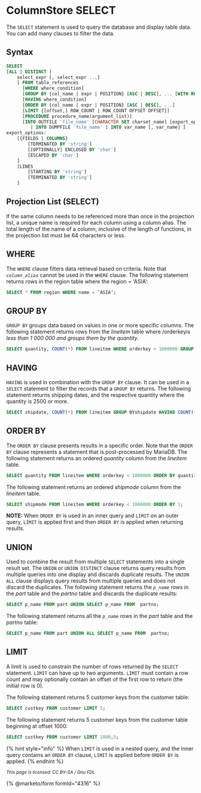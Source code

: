 # ColumnStore SELECT

The `SELECT` statement is used to query the database and display table data. You can add many clauses to filter the data.

## Syntax

```sql
SELECT
[ALL | DISTINCT ]
    select_expr [, select_expr ...]
    [ FROM table_references
      [WHERE where_condition]
      [GROUP BY {col_name | expr | POSITION} [ASC | DESC], ... [WITH ROLLUP]]
      [HAVING where_condition]
      [ORDER BY {col_name | expr | POSITION} [ASC | DESC], ...]
      [LIMIT {[offset,] ROW_COUNT | ROW_COUNT OFFSET OFFSET}]
      [PROCEDURE procedure_name(argument_list)]
      [INTO OUTFILE 'file_name' [CHARACTER SET charset_name] [export_options]
         | INTO DUMPFILE 'file_name' | INTO var_name [, var_name] ]
export_options:
    [{FIELDS | COLUMNS}
        [TERMINATED BY 'string']
        [[OPTIONALLY] ENCLOSED BY 'char']
        [ESCAPED BY 'char']
    ]
    [LINES
        [STARTING BY 'string']
        [TERMINATED BY 'string']
    ]
```



## Projection List (SELECT)

If the same column needs to be referenced more than once in the projection list, a unique name is required for each column using a column alias. The total length of the name of a column, inclusive of the length of functions, in the projection list must be 64 characters or less.

## WHERE

The `WHERE` clause filters data retrieval based on criteria. Note that _`column_alias`_ cannot be used in the `WHERE` clause. The following statement returns rows in the region table where the region = ‘ASIA’:

```sql
SELECT * FROM region WHERE name = ’ASIA’;
```

## GROUP BY

`GROUP BY` groups data based on values in one or more specific columns. The following statement returns rows from the _lineitem_ table where /orderke&#x79;_&#x69;s less than 1 000 000 and groups them by the quantity._

```sql
SELECT quantity, COUNT(*) FROM lineitem WHERE orderkey < 1000000 GROUP BY quantity;
```

## HAVING

`HAVING` is used in combination with the `GROUP BY` clause. It can be used in a `SELECT` statement to filter the records that a `GROUP BY` returns. The following statement returns shipping dates, and the respective quantity where the quantity is 2500 or more.

```sql
SELECT shipdate, COUNT(*) FROM lineitem GROUP BYshipdate HAVING COUNT(*) >= 2500;
```

## ORDER BY

The `ORDER BY` clause presents results in a specific order. Note that the `ORDER BY` clause represents a statement that is post-processed by MariaDB. The following statement returns an ordered _quantity_ column from the _lineitem_ table.

```sql
SELECT quantity FROM lineitem WHERE orderkey < 1000000 ORDER BY quantity;
```

The following statement returns an ordered _shipmode_ column from the _lineitem_ table.

```sql
SELECT shipmode FROM lineitem WHERE orderkey < 1000000 ORDER BY 1;
```

**NOTE:** When `ORDER BY` is used in an inner query and `LIMIT` on an outer query, `LIMIT` is applied first and then `ORDER BY` is applied when returning results.

## UNION

Used to combine the result from multiple `SELECT` statements into a single result set. The `UNION` or `UNION DISTINCT` clause returns query results from multiple queries into one display and discards duplicate results. The `UNION ALL` clause displays query results from multiple queries and does not discard the duplicates. The following statement returns the _`p_name`_ rows in the _part_ table and the _partno_ table and discards the duplicate results:

```sql
SELECT p_name FROM part UNION SELECT p_name FROM  partno;
```

The following statement returns all the _`p_name` rows_ in the _part_ table and the _partno_ table:

```sql
SELECT p_name FROM part UNION ALL SELECT p_name FROM  partno;
```

## LIMIT

A limit is used to constrain the number of rows returned by the `SELECT` statement. `LIMIT` can have up to two arguments. `LIMIT` must contain a row count and may optionally contain an offset of the first row to return (the initial row is 0).

The following statement returns 5 customer keys from the customer table:

```sql
SELECT custkey FROM customer LIMIT 5;
```

The following statement returns 5 customer keys from the customer table beginning at offset 1000:

```sql
SELECT custkey FROM customer LIMIT 1000,5;
```

{% hint style="info" %}
When `LIMIT` is used in a nested query, and the inner query contains an `ORDER BY` clause, `LIMIT` is applied before   `ORDER BY` is applied.
{% endhint %}

<sub>_This page is licensed: CC BY-SA / Gnu FDL_</sub>

{% @marketo/form formId="4316" %}

